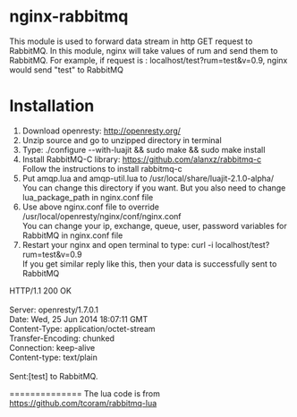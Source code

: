 nginx-rabbitmq
==============
This module is used to forward data stream in http GET request to RabbitMQ. In this module, nginx will take values of rum and send them to RabbitMQ.
For example, if request is : localhost/test?rum=test&v=0.9, nginx would send "test" to RabbitMQ

Installation
============
1. Download openresty: http://openresty.org/
2. Unzip source and go to unzipped directory in terminal
3. Type:	./configure --with-luajit && sudo make && sudo make install
4. Install RabbitMQ-C library: https://github.com/alanxz/rabbitmq-c    <br /> Follow the instructions to install rabbitmq-c
5. Put amqp.lua and amqp-util.lua to /usr/local/share/luajit-2.1.0-alpha/      <br /> You can change this directory if you want. But you also need to change lua_package_path in nginx.conf file
6. Use above nginx.conf file to override /usr/local/openresty/nginx/conf/nginx.conf    <br /> You can change your ip, exchange, queue, user, password variables for RabbitMQ in nginx.conf file
7. Restart your nginx and open terminal to type: curl -i localhost/test?rum=test&v=0.9    <br /> If you get similar reply like this, then your data is successfully sent to RabbitMQ

HTTP/1.1 200 OK<br /> 
<br /> 
Server: openresty/1.7.0.1<br /> 
Date: Wed, 25 Jun 2014 18:07:11 GMT<br /> 
Content-Type: application/octet-stream<br /> 
Transfer-Encoding: chunked<br /> 
Connection: keep-alive<br /> 
Content-type: text/plain<br /> 
<br /> 
Sent:[test] to RabbitMQ.<br /> 




==============
The lua code is from https://github.com/tcoram/rabbitmq-lua
